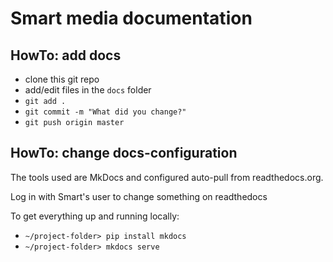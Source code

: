 # Smart media documentation

## HowTo: add docs

* clone this git repo
* add/edit files in the `docs` folder
* `git add .`
* `git commit -m "What did you change?"`
* `git push origin master`

## HowTo: change docs-configuration

The tools used are MkDocs and configured auto-pull from readthedocs.org. 

Log in with Smart's user to change something on readthedocs

To get everything up and running locally:
* `~/project-folder> pip install mkdocs`
* `~/project-folder> mkdocs serve`
